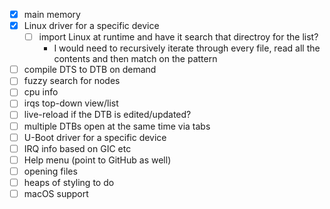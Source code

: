 * [x] main memory
* [x] Linux driver for a specific device
    * [ ] import Linux at runtime and have it search that directroy for the list?
        * I would need to recursively iterate through every file, read all the contents
          and then match on the pattern
* [ ] compile DTS to DTB on demand
* [ ] fuzzy search for nodes
* [ ] cpu info
* [ ] irqs top-down view/list
* [ ] live-reload if the DTB is edited/updated?
* [ ] multiple DTBs open at the same time via tabs
* [ ] U-Boot driver for a specific device
* [ ] IRQ info based on GIC etc
* [ ] Help menu (point to GitHub as well)
* [ ] opening files
* [ ] heaps of styling to do
* [ ] macOS support
